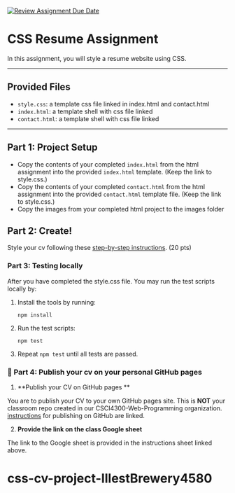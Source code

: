 [![Review Assignment Due Date](https://classroom.github.com/assets/deadline-readme-button-22041afd0340ce965d47ae6ef1cefeee28c7c493a6346c4f15d667ab976d596c.svg)](https://classroom.github.com/a/NOFSrM7b)
# CSS Resume Assignment

In this assignment, you will style a resume website using CSS. 

---

## Provided Files

- `style.css`: a template css file linked in index.html and contact.html 
- `index.html`: a template shell with css file linked
- `contact.html`: a template shell with css file linked

---
## Part 1: Project Setup

- Copy the contents of your completed `index.html` from the html assignment into the provided `index.html` template. (Keep the link to style.css.)
- Copy the contents of your completed `contact.html` from the html assignment into the provided `contact.html` template file. (Keep the link to style.css.)
- Copy the images from your completed html project to the images folder

## Part 2: Create!

Style your cv following these [step-by-step instructions](https://docs.google.com/document/d/1_Zpam8eycWh1wazH-_V9HGNCaHtEF6mf9KnPqqevdew/edit?usp=sharing). (20 pts)

### Part 3: Testing locally

After you have completed the style.css file.  You may run the test scripts locally by:

1. Install the tools by running:

   `npm install`

2. Run the test scripts:
   
   `npm test`

3. Repeat `npm test` until all tests are passed.

### 🧭 Part 4: Publish your cv on your personal GitHub pages

1. **Publish your CV on GitHub pages **

You are to publish your CV to your own GitHub pages site. This is **NOT** your classroom repo created in our CSCI4300-Web-Programming organization. [instructions](https://docs.google.com/document/d/1_Zpam8eycWh1wazH-_V9HGNCaHtEF6mf9KnPqqevdew/edit?usp=sharing) for publishing on GitHub are linked.

2. **Provide the link on the class Google sheet** 

The link to the Google sheet is provided in the instructions sheet linked above.

# css-cv-project-IllestBrewery4580
